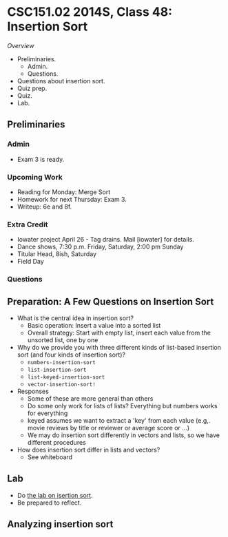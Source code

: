 CSC151.02 2014S, Class 48: Insertion Sort
=========================================

_Overview_

* Preliminaries.
    * Admin.
    * Questions.
* Questions about insertion sort.
* Quiz prep.
* Quiz.
* Lab.

Preliminaries
-------------

### Admin

* Exam 3 is ready.

### Upcoming Work

* Reading for Monday: Merge Sort
* Homework for next Thursday: Exam 3.
* Writeup: 6e and 8f.

### Extra Credit

* Iowater project April 26 - Tag drains.  Mail [iowater] for details.
* Dance shows, 7:30 p.m. Friday, Saturday, 2:00 pm Sunday
* Titular Head, 8ish, Saturday
* Field Day

### Questions

Preparation: A Few Questions on Insertion Sort
----------------------------------------------

* What is the central idea in insertion sort?
    * Basic operation: Insert a value into a sorted list
    * Overall strategy: Start with empty list, insert each value from the
      unsorted list, one by one
* Why do we provide you with three different kinds of list-based insertion 
  sort (and four kinds of insertion sort)?
    * `numbers-insertion-sort`
    * `list-insertion-sort`
    * `list-keyed-insertion-sort`
    * `vector-insertion-sort!`
* Responses
    * Some of these are more general than others
    * Do some only work for lists of lists?  Everything but numbers works for
      everything
    * keyed assumes we want to extract a 'key' from each value (e.g,. movie
      reviews by title or reviewer or average score or ...)
    * We may do insertion sort differently in vectors and lists, so we have
      different procedures
* How does insertion sort differ in lists and vectors?
    * See whiteboard

Lab
---

* Do [the lab on isertion sort](../Labs/insertion-sort-lab.html).
* Be prepared to reflect.


Analyzing insertion sort
------------------------

